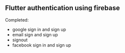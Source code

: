 ## Flutter authentication using firebase

Completed:
- google sign in and sign up
- email sign and sign up
- signout
- facebook sign in and sign up